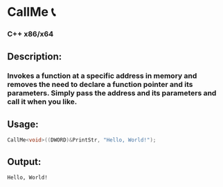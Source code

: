 # CallMe :telephone_receiver:
### C++ x86/x64

## Description:
### Invokes a function at a specific address in memory and removes the need to declare a function pointer and its parameters. Simply pass the address and its parameters and call it when you like.

## Usage:
```cpp
CallMe<void>((DWORD)&PrintStr, "Hello, World!");

```
## Output:
```bash
Hello, World!
```
